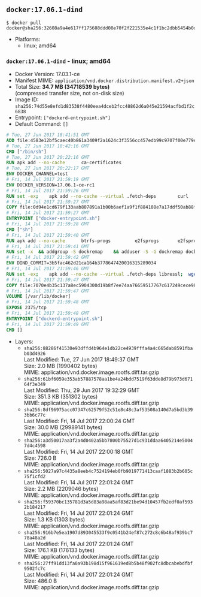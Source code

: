 ## `docker:17.06.1-dind`

```console
$ docker pull docker@sha256:32608a9a4e617ff175688ddd08e70f2f221535e4c1f1bc2dbb5454b0dc9df1bc
```

-	Platforms:
	-	linux; amd64

### `docker:17.06.1-dind` - linux; amd64

-	Docker Version: 17.03.1-ce
-	Manifest MIME: `application/vnd.docker.distribution.manifest.v2+json`
-	Total Size: **34.7 MB (34718539 bytes)**  
	(compressed transfer size, not on-disk size)
-	Image ID: `sha256:74d55e8efd1d83538f4480eea4dceb2fcc48862d6a045e21594acfbd1f2c6838`
-	Entrypoint: `["dockerd-entrypoint.sh"]`
-	Default Command: `[]`

```dockerfile
# Tue, 27 Jun 2017 18:41:51 GMT
ADD file:4583e12bf5caec40b861a3409f2a1624c3f3556cc457edb99c9707f00e779e45 in / 
# Tue, 27 Jun 2017 18:42:16 GMT
CMD ["/bin/sh"]
# Tue, 27 Jun 2017 20:22:16 GMT
RUN apk add --no-cache 		ca-certificates
# Tue, 27 Jun 2017 20:22:17 GMT
ENV DOCKER_CHANNEL=test
# Fri, 14 Jul 2017 21:59:19 GMT
ENV DOCKER_VERSION=17.06.1-ce-rc1
# Fri, 14 Jul 2017 21:59:26 GMT
RUN set -ex; 	apk add --no-cache --virtual .fetch-deps 		curl 		tar 	; 		apkArch="$(apk --print-arch)"; 	case "$apkArch" in 		x86_64) dockerArch='x86_64' ;; 		s390x) dockerArch='s390x' ;; 		*) echo >&2 "error: unsupported architecture ($apkArch)"; exit 1 ;;	esac; 		if ! curl -fL -o docker.tgz "https://download.docker.com/linux/static/${DOCKER_CHANNEL}/${dockerArch}/docker-${DOCKER_VERSION}.tgz"; then 		echo >&2 "error: failed to download 'docker-${DOCKER_VERSION}' from '${DOCKER_CHANNEL}' for '${dockerArch}'"; 		exit 1; 	fi; 		tar --extract 		--file docker.tgz 		--strip-components 1 		--directory /usr/local/bin/ 	; 	rm docker.tgz; 		apk del .fetch-deps; 		dockerd -v; 	docker -v
# Fri, 14 Jul 2017 21:59:27 GMT
COPY file:0d94e1cd679f133aab807891a1b00b6aef1a9f1f884108e7a17ddf50ab88f1fb in /usr/local/bin/ 
# Fri, 14 Jul 2017 21:59:27 GMT
ENTRYPOINT ["docker-entrypoint.sh"]
# Fri, 14 Jul 2017 21:59:28 GMT
CMD ["sh"]
# Fri, 14 Jul 2017 21:59:40 GMT
RUN apk add --no-cache 		btrfs-progs 		e2fsprogs 		e2fsprogs-extra 		iptables 		xfsprogs 		xz
# Fri, 14 Jul 2017 21:59:41 GMT
RUN set -x 	&& addgroup -S dockremap 	&& adduser -S -G dockremap dockremap 	&& echo 'dockremap:165536:65536' >> /etc/subuid 	&& echo 'dockremap:165536:65536' >> /etc/subgid
# Fri, 14 Jul 2017 21:59:42 GMT
ENV DIND_COMMIT=3b5fac462d21ca164b3778647420016315289034
# Fri, 14 Jul 2017 21:59:46 GMT
RUN set -ex; 	apk add --no-cache --virtual .fetch-deps libressl; 	wget -O /usr/local/bin/dind "https://raw.githubusercontent.com/docker/docker/${DIND_COMMIT}/hack/dind"; 	chmod +x /usr/local/bin/dind; 	apk del .fetch-deps
# Fri, 14 Jul 2017 21:59:47 GMT
COPY file:7070e4b35c137a8ec5904300d19b8f7ee74aa76659517767c617249cece98a4a in /usr/local/bin/ 
# Fri, 14 Jul 2017 21:59:47 GMT
VOLUME [/var/lib/docker]
# Fri, 14 Jul 2017 21:59:48 GMT
EXPOSE 2375/tcp
# Fri, 14 Jul 2017 21:59:48 GMT
ENTRYPOINT ["dockerd-entrypoint.sh"]
# Fri, 14 Jul 2017 21:59:49 GMT
CMD []
```

-	Layers:
	-	`sha256:88286f41530e93dffd4b964e1db22ce4939fffa4a4c665dab8591fbab03d4926`  
		Last Modified: Tue, 27 Jun 2017 18:49:37 GMT  
		Size: 2.0 MB (1990402 bytes)  
		MIME: application/vnd.docker.image.rootfs.diff.tar.gzip
	-	`sha256:61bf6059e353ab57887578aa1be4a24bdd7519f63dde8d79b973d67164f3e349`  
		Last Modified: Thu, 29 Jun 2017 19:32:29 GMT  
		Size: 351.3 KB (351302 bytes)  
		MIME: application/vnd.docker.image.rootfs.diff.tar.gzip
	-	`sha256:8df96975acc07347c62579f52c51e8c48c3af53508a140d7a5bd3b393bb6c77c`  
		Last Modified: Fri, 14 Jul 2017 22:00:24 GMT  
		Size: 30.0 MB (29989141 bytes)  
		MIME: application/vnd.docker.image.rootfs.diff.tar.gzip
	-	`sha256:a3d50017aa3f2a4d0402a5bb7800b75527d1c931ddaa6405214e50047d4c4598`  
		Last Modified: Fri, 14 Jul 2017 22:00:18 GMT  
		Size: 726.0 B  
		MIME: application/vnd.docker.image.rootfs.diff.tar.gzip
	-	`sha256:5027a97c4435a8eeb4c7524194eb0fb9019771413caaf1883b2b605c75f1cfd2`  
		Last Modified: Fri, 14 Jul 2017 22:01:24 GMT  
		Size: 2.2 MB (2209046 bytes)  
		MIME: application/vnd.docker.image.rootfs.diff.tar.gzip
	-	`sha256:f59370bc135781d3a5d83a98aa5af83d21be94d10457fb2edf0af5932b184217`  
		Last Modified: Fri, 14 Jul 2017 22:01:24 GMT  
		Size: 1.3 KB (1303 bytes)  
		MIME: application/vnd.docker.image.rootfs.diff.tar.gzip
	-	`sha256:916b7e5ea1907d893045533f9c0541b24ef87c272c8c6b48af939bc778a48a2d`  
		Last Modified: Fri, 14 Jul 2017 22:01:24 GMT  
		Size: 176.1 KB (176133 bytes)  
		MIME: application/vnd.docker.image.rootfs.diff.tar.gzip
	-	`sha256:27ff91dd13fa0a93b198d15f961619ed8b5b48f902fc8dbcabebdfbf9502fc7c`  
		Last Modified: Fri, 14 Jul 2017 22:01:24 GMT  
		Size: 486.0 B  
		MIME: application/vnd.docker.image.rootfs.diff.tar.gzip
